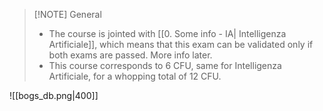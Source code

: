 
> [!NOTE] General
>  - The course is jointed with [[0. Some info - IA| Intelligenza Artificiale]], which means that this exam can be validated only if both exams are passed. More info later.
>  - This course corresponds to 6 CFU, same for Intelligenza Artificiale, for a whopping total of 12 CFU.

![[bogs_db.png|400]]